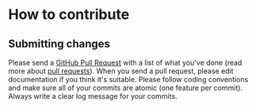 # How to contribute

## Submitting changes

Please send a [GitHub Pull Request](https://github.com/naliferov/varcraft/pull/new/main) with a list of what you've done (read more about [pull requests](http://help.github.com/pull-requests/)). When you send a pull request, please edit documentation if you think it's suitable. Please follow coding conventions and make sure all of your commits are atomic (one feature per commit). Always write a clear log message for your commits.